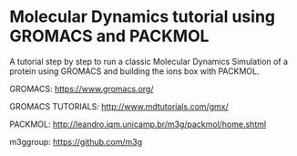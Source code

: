 # Molecular Dynamics tutorial using GROMACS and PACKMOL

A tutorial step by step to run a classic Molecular Dynamics Simulation of a protein using GROMACS and building the ions box with PACKMOL.

GROMACS: https://www.gromacs.org/

GROMACS TUTORIALS: http://www.mdtutorials.com/gmx/

PACKMOL: http://leandro.iqm.unicamp.br/m3g/packmol/home.shtml

m3ggroup: https://github.com/m3g
